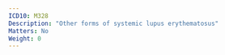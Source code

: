 ```yaml
---
ICD10: M328
Description: "Other forms of systemic lupus erythematosus"
Matters: No
Weight: 0
---
```


